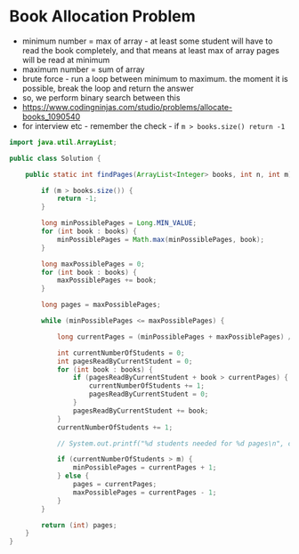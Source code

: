 # Book Allocation Problem

- minimum number = max of array - at least some student will have to read the book completely, and that means at least max of array pages will be read at minimum
- maximum number = sum of array
- brute force - run a loop between minimum to maximum. the moment it is possible, break the loop and return the answer
- so, we perform binary search between this
- https://www.codingninjas.com/studio/problems/allocate-books_1090540
- for interview etc - remember the check - if `m > books.size() return -1`

```java
import java.util.ArrayList;

public class Solution {

    public static int findPages(ArrayList<Integer> books, int n, int m) {

        if (m > books.size()) {
            return -1;
        }

        long minPossiblePages = Long.MIN_VALUE;
        for (int book : books) {
            minPossiblePages = Math.max(minPossiblePages, book);
        }

        long maxPossiblePages = 0;
        for (int book : books) {
            maxPossiblePages += book;
        }

        long pages = maxPossiblePages;

        while (minPossiblePages <= maxPossiblePages) {

            long currentPages = (minPossiblePages + maxPossiblePages) / 2;

            int currentNumberOfStudents = 0;
            int pagesReadByCurrentStudent = 0;
            for (int book : books) {
                if (pagesReadByCurrentStudent + book > currentPages) {
                    currentNumberOfStudents += 1;
                    pagesReadByCurrentStudent = 0;
                }
                pagesReadByCurrentStudent += book;
            }
            currentNumberOfStudents += 1;

            // System.out.printf("%d students needed for %d pages\n", currentNumberOfStudents, currentPages);

            if (currentNumberOfStudents > m) {
                minPossiblePages = currentPages + 1;
            } else {
                pages = currentPages;
                maxPossiblePages = currentPages - 1;
            }
        }

        return (int) pages;
    }
}
```
